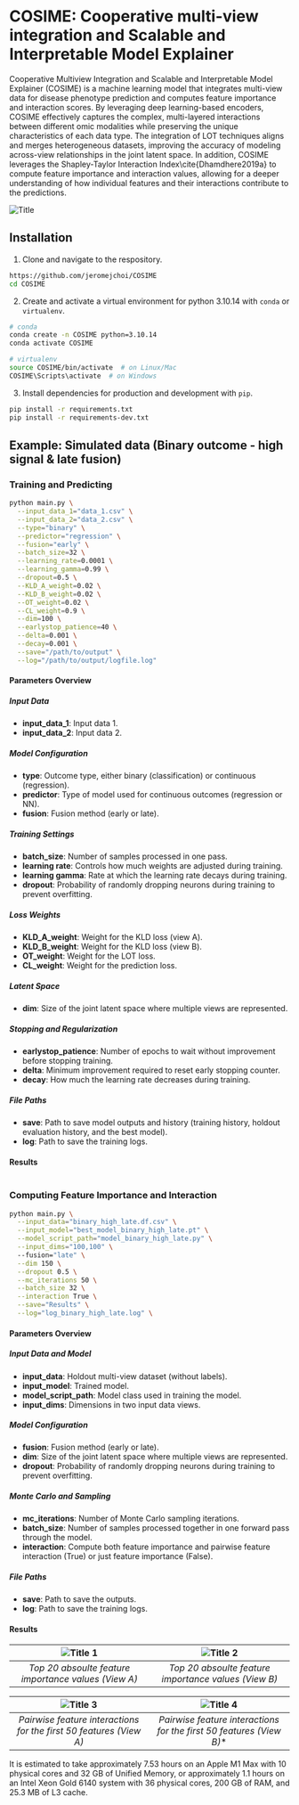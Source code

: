 # COSIME: Cooperative multi-view integration and Scalable and Interpretable Model Explainer

Cooperative Multiview Integration and Scalable and Interpretable Model Explainer (COSIME) is a machine learning model that integrates multi-view data for disease phenotype prediction and computes feature importance and interaction scores. By leveraging deep learning-based encoders, COSIME effectively captures the complex, multi-layered interactions between different omic modalities while preserving the unique characteristics of each data type. The integration of LOT techniques aligns and merges heterogeneous datasets, improving the accuracy of modeling across-view relationships in the joint latent space. In addition, COSIME leverages the Shapley-Taylor Interaction Index\cite{Dhamdhere2019a} to compute feature importance and interaction values, allowing for a deeper understanding of how individual features and their interactions contribute to the predictions.

![Title](Images/Fig1_Coop_Git.png "Title")

## Installation
1. Clone and navigate to the respository.
```bash
https://github.com/jeromejchoi/COSIME
cd COSIME
```
2. Create and activate a virtual environment for python 3.10.14 with `conda` or `virtualenv`.
```bash
# conda
conda create -n COSIME python=3.10.14
conda activate COSIME

# virtualenv
source COSIME/bin/activate  # on Linux/Mac
COSIME\Scripts\activate  # on Windows
```
3. Install dependencies for production and development with `pip`.
```bash
pip install -r requirements.txt
pip install -r requirements-dev.txt
```
## Example: Simulated data (Binary outcome - high signal & late fusion)
### Training and Predicting
```bash
python main.py \
  --input_data_1="data_1.csv" \
  --input_data_2="data_2.csv" \
  --type="binary" \
  --predictor="regression" \
  --fusion="early" \
  --batch_size=32 \
  --learning_rate=0.0001 \
  --learning_gamma=0.99 \
  --dropout=0.5 \
  --KLD_A_weight=0.02 \
  --KLD_B_weight=0.02 \
  --OT_weight=0.02 \
  --CL_weight=0.9 \
  --dim=100 \
  --earlystop_patience=40 \
  --delta=0.001 \
  --decay=0.001 \
  --save="/path/to/output" \
  --log="/path/to/output/logfile.log"
```
#### Parameters Overview

##### Input Data
- **input_data_1**: Input data 1.
- **input_data_2**: Input data 2.

##### Model Configuration
- **type**: Outcome type, either binary (classification) or continuous (regression).
- **predictor**: Type of model used for continuous outcomes (regression or NN).
- **fusion**: Fusion method (early or late).

##### Training Settings
- **batch_size**: Number of samples processed in one pass.
- **learning rate**: Controls how much weights are adjusted during training.
- **learning gamma**: Rate at which the learning rate decays during training.
- **dropout**: Probability of randomly dropping neurons during training to prevent overfitting.

##### Loss Weights
- **KLD_A_weight**: Weight for the KLD loss (view A).
- **KLD_B_weight**: Weight for the KLD loss (view B).
- **OT_weight**: Weight for the LOT loss.
- **CL_weight**: Weight for the prediction loss.

##### Latent Space
- **dim**: Size of the joint latent space where multiple views are represented.

##### Stopping and Regularization
- **earlystop_patience**: Number of epochs to wait without improvement before stopping training.
- **delta**: Minimum improvement required to reset early stopping counter.
- **decay**: How much the learning rate decreases during training.

##### File Paths
- **save**: Path to save model outputs and history (training history, holdout evaluation history, and the best model).
- **log**: Path to save the training logs.


#### Results
```bash
```


### Computing Feature Importance and Interaction
```bash
python main.py \
  --input_data="binary_high_late.df.csv" \
  --input_model="best_model_binary_high_late.pt" \
  --model_script_path="model_binary_high_late.py" \
  --input_dims="100,100" \ 
  --fusion="late" \
  --dim 150 \
  --dropout 0.5 \
  --mc_iterations 50 \
  --batch_size 32 \
  --interaction True \
  --save="Results" \
  --log="log_binary_high_late.log" \
```
#### Parameters Overview

##### Input Data and Model
- **input_data**: Holdout multi-view dataset (without labels).
- **input_model**: Trained model.
- **model_script_path**: Model class used in training the model.
- **input_dims**: Dimensions in two input data views.

##### Model Configuration
- **fusion**: Fusion method (early or late).
- **dim**: Size of the joint latent space where multiple views are represented.
- **dropout**: Probability of randomly dropping neurons during training to prevent overfitting.

##### Monte Carlo and Sampling
- **mc_iterations**: Number of Monte Carlo sampling iterations.
- **batch_size**: Number of samples processed together in one forward pass through the model.
- **interaction**: Compute both feature importance and pairwise feature interaction (True) or just feature importance (False).

##### File Paths
- **save**: Path to save the outputs.
- **log**: Path to save the training logs.

  
#### Results
| ![Title 1](Images/FI_binary_high_A.png "Title 1") | ![Title 2](Images/FI_binary_high_B.png "Title 2") |
|:-------------------------------------------------:|:-------------------------------------------------:|
| *Top 20 absoulte feature importance values (View A)* | *Top 20 absoulte feature importance values (View B)* |

| ![Title 3](Images/SI_binary_high_A.png "Title 3") | ![Title 4](Images/SI_binary_high_B.png "Title 4") |
|:-------------------------------------------------:|:-------------------------------------------------:|
| *Pairwise feature interactions for the first 50 features (View A)* | *Pairwise feature interactions for the first 50 features (View B)** |

It is estimated to take approximately 7.53 hours on an Apple M1 Max with 10 physical cores and 32 GB of Unified Memory, or approximately 1.1 hours on an Intel Xeon Gold 6140 system with 36 physical cores, 200 GB of RAM, and 25.3 MB of L3 cache.
